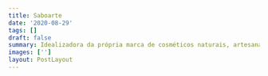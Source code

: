 ```yaml
---
title: Saboarte
date: '2020-08-29'
tags: []
draft: false
summary: Idealizadora da própria marca de cosméticos naturais, artesanais e veganos. Responsável pela produção, divulgação, vendas, envios e pelo planejamento estratégico e financeiro da empresa.
images: ['']
layout: PostLayout
---
```


